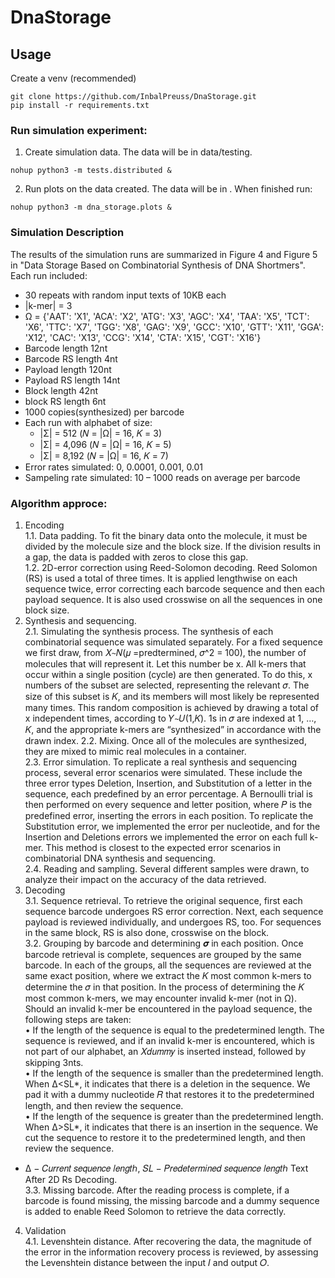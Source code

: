 # DnaStorage

## Usage

Create a venv (recommended)

```console
git clone https://github.com/InbalPreuss/DnaStorage.git
pip install -r requirements.txt
```

### Run simulation experiment:
1. Create simulation data. The data will be in data/testing.
```console
nohup python3 -m tests.distributed &
```
2. Run plots on the data created. The data will be in .
When finished run:
```console
nohup python3 -m dna_storage.plots &
```

### Simulation Description
The results of the simulation runs are summarized in Figure 4 and Figure 5 in "Data Storage Based on Combinatorial Synthesis of DNA Shortmers".
Each run included:
* 30 repeats with random input texts of 10KB each
* |k-mer| = 3
* Ω = {'AAT': 'X1',
       'ACA': 'X2',
       'ATG': 'X3',
       'AGC': 'X4',
       'TAA': 'X5',
       'TCT': 'X6',
       'TTC': 'X7',
       'TGG': 'X8',
       'GAG': 'X9',
       'GCC': 'X10',
       'GTT': 'X11',
       'GGA': 'X12',
       'CAC': 'X13',
       'CCG': 'X14',
       'CTA': 'X15',
       'CGT': 'X16'}
* Barcode length 12nt
* Barcode RS length 4nt
* Payload length 120nt
* Payload RS length 14nt
* Block length 42nt
* block RS length 6nt
* 1000 copies(synthesized) per barcode
* Each run with alphabet of size:
  * |Σ| = 512 (𝑁 = |Ω| = 16, 𝐾 = 3)
  * |Σ| = 4,096 (𝑁 = |Ω| = 16, 𝐾 = 5)
  * |Σ| = 8,192 (𝑁 = |Ω| = 16, 𝐾 = 7)
* Error rates simulated: 0, 0.0001, 0.001, 0.01
* Sampeling rate simulated: 10 – 1000 reads on average per barcode

### Algorithm approce:
1. Encoding  
1.1. Data padding. To fit the binary data onto the molecule, it must be divided by the molecule size and the block size. If the division results in a gap, the data is padded with zeros to close this gap.  
1.2. 2D-error correction using Reed-Solomon decoding. Reed Solomon (RS) is used a total of three times. It is applied lengthwise on each sequence twice, error correcting each barcode sequence and then each payload sequence. It is also used crosswise on all the sequences in one block size.   
2. Synthesis and sequencing.    
2.1. Simulating the synthesis process. The synthesis of each combinatorial sequence was simulated separately.
For a fixed sequence we first draw, from 𝑋`~`𝑁(𝜇 =predtermined, 𝜎^2 = 100), the number of molecules that will represent it. Let this number be x. All k-mers that occur within a single position (cycle) are then generated. To do this, x numbers of the subset are selected, representing the relevant 𝜎. The size of this 
subset is 𝐾, and its members will most likely be represented many times. This random composition is achieved by drawing a total of x independent times, according to 𝑌`~`𝑈(1,𝐾). 1s in 𝜎 are indexed at 1, …, 𝐾, and the appropriate k-mers are “synthesized” in accordance with the drawn index. 
2.2. Mixing. Once all of the molecules are synthesized, they are mixed to mimic real molecules in a container.  
2.3. Error simulation. To replicate a real synthesis and sequencing process, several error scenarios were simulated. These include the three error types Deletion, Insertion, and Substitution of a letter in the sequence, each predefined by an error percentage. A Bernoulli trial is then performed on every sequence and letter position, where 𝑃 is the predefined error, inserting the errors in each position. To replicate the Substitution error, we implemented the error per nucleotide, and for the Insertion and Deletions errors we implemented 
the error on each full k-mer. This method is closest to the expected error scenarios in combinatorial DNA synthesis and sequencing.  
2.4. Reading and sampling. Several different samples were drawn, to analyze their impact on the accuracy of 
the data retrieved.
3. Decoding  
3.1. Sequence retrieval. To retrieve the original sequence, first each sequence barcode undergoes RS error correction. Next, each sequence payload is reviewed individually, and undergoes RS, too. For sequences in the same block, RS is also done, crosswise on the block.  
3.2. Grouping by barcode and determining 𝝈 in each position. Once barcode retrieval is complete, sequences are grouped by the same barcode. In each of the groups, all the sequences are reviewed at the same exact position, where we extract the 𝐾 most common k-mers to determine the 𝜎 in that position. In the process of determining the 𝐾 most common k-mers, we may encounter invalid k-mer (not in Ω). Should an invalid k-mer be encountered in the payload sequence, the following steps are taken:  
• If the length of the sequence is equal to the predetermined length. The sequence is reviewed, and if an invalid k-mer is encountered, which is not part of our alphabet, an 𝑋𝑑𝑢𝑚𝑚𝑦 is inserted instead, followed by skipping 3nts.  
• If the length of the sequence is smaller than the predetermined length. When Δ<SL*, it indicates that there is a deletion in the sequence. We pad it with a dummy nucleotide 𝑅 that restores it to the predetermined length, and then review the sequence.   
• If the length of the sequence is greater than the predetermined length. When Δ>SL*, it indicates that there is an insertion in the sequence. We cut the sequence to restore it to the predetermined length, and then review the sequence.   
* Δ − 𝐶𝑢𝑟𝑟𝑒𝑛𝑡 𝑠𝑒𝑞𝑢𝑒𝑛𝑐𝑒 𝑙𝑒𝑛𝑔𝑡ℎ, 𝑆𝐿 − 𝑃𝑟𝑒𝑑𝑒𝑡𝑒𝑟𝑚𝑖𝑛𝑒𝑑 𝑠𝑒𝑞𝑢𝑒𝑛𝑐𝑒 𝑙𝑒𝑛𝑔𝑡ℎ
Text After 2D Rs Decoding.  
3.3. Missing barcode. After the reading process is complete, if a barcode is found missing, the missing barcode and a dummy sequence is added to enable Reed Solomon to retrieve the data correctly.   
4. Validation  
4.1. Levenshtein distance. After recovering the data, the magnitude of the error in the information recovery process is reviewed, by assessing the Levenshtein distance between the input 𝐼 and output 𝑂.

